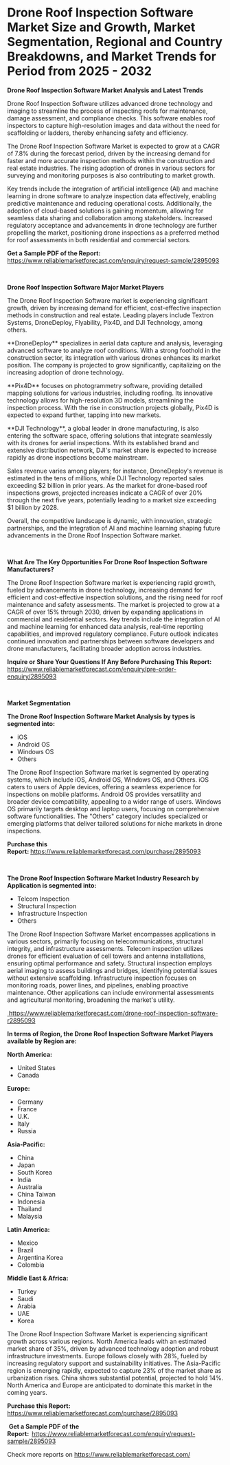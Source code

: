 <p><h1>Drone Roof Inspection Software Market Size and Growth, Market Segmentation, Regional and Country Breakdowns, and Market Trends for Period from 2025 -  2032</h1></p><p><strong>Drone Roof Inspection Software Market Analysis and Latest Trends</strong></p>
<p><p>Drone Roof Inspection Software utilizes advanced drone technology and imaging to streamline the process of inspecting roofs for maintenance, damage assessment, and compliance checks. This software enables roof inspectors to capture high-resolution images and data without the need for scaffolding or ladders, thereby enhancing safety and efficiency. </p><p>The Drone Roof Inspection Software Market is expected to grow at a CAGR of 7.8% during the forecast period, driven by the increasing demand for faster and more accurate inspection methods within the construction and real estate industries. The rising adoption of drones in various sectors for surveying and monitoring purposes is also contributing to market growth. </p><p>Key trends include the integration of artificial intelligence (AI) and machine learning in drone software to analyze inspection data effectively, enabling predictive maintenance and reducing operational costs. Additionally, the adoption of cloud-based solutions is gaining momentum, allowing for seamless data sharing and collaboration among stakeholders. Increased regulatory acceptance and advancements in drone technology are further propelling the market, positioning drone inspections as a preferred method for roof assessments in both residential and commercial sectors.</p></p>
<p><strong>Get a Sample PDF of the Report:&nbsp;</strong> <a href="https://www.reliablemarketforecast.com/enquiry/request-sample/2895093?utm_campaign=3446&utm_medium=2&utm_source=Github&utm_content=ia&utm_term=15032025&utm_id=drone-roof-inspection-software">https://www.reliablemarketforecast.com/enquiry/request-sample/2895093</a></p>
<p>&nbsp;</p>
<p><strong>Drone Roof Inspection Software Major Market Players</strong></p>
<p><p>The Drone Roof Inspection Software market is experiencing significant growth, driven by increasing demand for efficient, cost-effective inspection methods in construction and real estate. Leading players include Textron Systems, DroneDeploy, Flyability, Pix4D, and DJI Technology, among others.</p><p>**DroneDeploy** specializes in aerial data capture and analysis, leveraging advanced software to analyze roof conditions. With a strong foothold in the construction sector, its integration with various drones enhances its market position. The company is projected to grow significantly, capitalizing on the increasing adoption of drone technology.</p><p>**Pix4D** focuses on photogrammetry software, providing detailed mapping solutions for various industries, including roofing. Its innovative technology allows for high-resolution 3D models, streamlining the inspection process. With the rise in construction projects globally, Pix4D is expected to expand further, tapping into new markets.</p><p>**DJI Technology**, a global leader in drone manufacturing, is also entering the software space, offering solutions that integrate seamlessly with its drones for aerial inspections. With its established brand and extensive distribution network, DJI's market share is expected to increase rapidly as drone inspections become mainstream.</p><p>Sales revenue varies among players; for instance, DroneDeploy's revenue is estimated in the tens of millions, while DJI Technology reported sales exceeding $2 billion in prior years. As the market for drone-based roof inspections grows, projected increases indicate a CAGR of over 20% through the next five years, potentially leading to a market size exceeding $1 billion by 2028. </p><p>Overall, the competitive landscape is dynamic, with innovation, strategic partnerships, and the integration of AI and machine learning shaping future advancements in the Drone Roof Inspection Software market.</p></p>
<p>&nbsp;</p>
<p><strong>What Are The Key Opportunities For Drone Roof Inspection Software Manufacturers?</strong></p>
<p><p>The Drone Roof Inspection Software market is experiencing rapid growth, fueled by advancements in drone technology, increasing demand for efficient and cost-effective inspection solutions, and the rising need for roof maintenance and safety assessments. The market is projected to grow at a CAGR of over 15% through 2030, driven by expanding applications in commercial and residential sectors. Key trends include the integration of AI and machine learning for enhanced data analysis, real-time reporting capabilities, and improved regulatory compliance. Future outlook indicates continued innovation and partnerships between software developers and drone manufacturers, facilitating broader adoption across industries.</p></p>
<p><strong>Inquire or Share Your Questions If Any Before Purchasing This Report:</strong> <a href="https://www.reliablemarketforecast.com/enquiry/pre-order-enquiry/2895093?utm_campaign=3446&utm_medium=2&utm_source=Github&utm_content=ia&utm_term=15032025&utm_id=drone-roof-inspection-software">https://www.reliablemarketforecast.com/enquiry/pre-order-enquiry/2895093</a></p>
<p>&nbsp;</p>
<p><strong>Market Segmentation</strong></p>
<p><strong>The Drone Roof Inspection Software Market Analysis by types is segmented into:</strong></p>
<p><ul><li>iOS</li><li>Android OS</li><li>Windows OS</li><li>Others</li></ul></p>
<p><p>The Drone Roof Inspection Software market is segmented by operating systems, which include iOS, Android OS, Windows OS, and Others. iOS caters to users of Apple devices, offering a seamless experience for inspections on mobile platforms. Android OS provides versatility and broader device compatibility, appealing to a wider range of users. Windows OS primarily targets desktop and laptop users, focusing on comprehensive software functionalities. The "Others" category includes specialized or emerging platforms that deliver tailored solutions for niche markets in drone inspections.</p></p>
<p><strong>Purchase this Report:&nbsp;</strong><a href="https://www.reliablemarketforecast.com/purchase/2895093?utm_campaign=3446&utm_medium=2&utm_source=Github&utm_content=ia&utm_term=15032025&utm_id=drone-roof-inspection-software">https://www.reliablemarketforecast.com/purchase/2895093</a></p>
<p>&nbsp;</p>
<p><strong>The Drone Roof Inspection Software Market Industry Research by Application is segmented into:</strong></p>
<p><ul><li>Telcom Inspection</li><li>Structural Inspection</li><li>Infrastructure Inspection</li><li>Others</li></ul></p>
<p><p>The Drone Roof Inspection Software Market encompasses applications in various sectors, primarily focusing on telecommunications, structural integrity, and infrastructure assessments. Telecom inspection utilizes drones for efficient evaluation of cell towers and antenna installations, ensuring optimal performance and safety. Structural inspection employs aerial imaging to assess buildings and bridges, identifying potential issues without extensive scaffolding. Infrastructure inspection focuses on monitoring roads, power lines, and pipelines, enabling proactive maintenance. Other applications can include environmental assessments and agricultural monitoring, broadening the market's utility.</p></p>
<p><a href="https://www.reliablemarketforecast.com/drone-roof-inspection-software-r2895093?utm_campaign=3446&utm_medium=2&utm_source=Github&utm_content=ia&utm_term=15032025&utm_id=drone-roof-inspection-software">&nbsp;https://www.reliablemarketforecast.com/drone-roof-inspection-software-r2895093</a></p>
<p><strong>In terms of Region, the Drone Roof Inspection Software Market Players available by Region are:</strong></p>
<p>
    <p> <strong> North America: </strong>
        <ul>
            <li>United States</li>
            <li>Canada</li>
        </ul>
        </p> 
    <p> <strong> Europe: </strong>
        <ul>
            <li>Germany</li>
            <li>France</li>
            <li>U.K.</li>
            <li>Italy</li>
            <li>Russia</li>
        </ul>
        </p> 
    <p> <strong> Asia-Pacific: </strong>
        <ul>
            <li>China</li>
            <li>Japan</li>
            <li>South Korea</li>
            <li>India</li>
            <li>Australia</li>
            <li>China Taiwan</li>
            <li>Indonesia</li>
            <li>Thailand</li>
            <li>Malaysia</li>
        </ul>
        </p> 
    <p> <strong> Latin America: </strong>
        <ul>
            <li>Mexico</li>
            <li>Brazil</li>
            <li>Argentina Korea</li>
            <li>Colombia</li>
        </ul>
        </p> 
    <p> <strong> Middle East & Africa: </strong>
        <ul>
            <li>Turkey</li>
            <li>Saudi</li>
            <li>Arabia</li>
            <li>UAE</li>
            <li>Korea</li>
        </ul>
    </p>
    </p>
<p><p>The Drone Roof Inspection Software Market is experiencing significant growth across various regions. North America leads with an estimated market share of 35%, driven by advanced technology adoption and robust infrastructure investments. Europe follows closely with 28%, fueled by increasing regulatory support and sustainability initiatives. The Asia-Pacific region is emerging rapidly, expected to capture 23% of the market share as urbanization rises. China shows substantial potential, projected to hold 14%. North America and Europe are anticipated to dominate this market in the coming years.</p></p>
<p><strong>Purchase this Report: </strong><a href="https://www.reliablemarketforecast.com/purchase/2895093?utm_campaign=3446&utm_medium=2&utm_source=Github&utm_content=ia&utm_term=15032025&utm_id=drone-roof-inspection-software">https://www.reliablemarketforecast.com/purchase/2895093</a></p>
<p>&nbsp;<strong>Get a Sample PDF of the Report:&nbsp;&nbsp;</strong><a href="https://www.reliablemarketforecast.com/enquiry/request-sample/2895093?utm_campaign=3446&utm_medium=2&utm_source=Github&utm_content=ia&utm_term=15032025&utm_id=drone-roof-inspection-software">https://www.reliablemarketforecast.com/enquiry/request-sample/2895093</a></p>
<p><strong></strong></p>
<p>Check more reports on <a href="https://www.reliablemarketforecast.com/?utm_campaign=3446&utm_medium=2&utm_source=Github&utm_content=ia&utm_term=15032025&utm_id=drone-roof-inspection-software">https://www.reliablemarketforecast.com/</a></p>